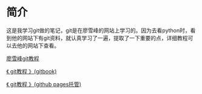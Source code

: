 # 简介


这是我学习git做的笔记，git是在廖雪峰的网站上学习的。因为去看python时，看到他的网站下有git资料，就认真学习了一遍，提取了一下重要的点，详细教程可以去他的网站下查看。

[廖雪峰git教程](https://www.liaoxuefeng.com/wiki/0013739516305929606dd18361248578c67b8067c8c017b000)


[《 git教程 》(gitbook)](https://learn-git.gitbook.io/git/) 

[《 git教程 》(github pages托管)](https://itswl.github.io/learn_git/) 

